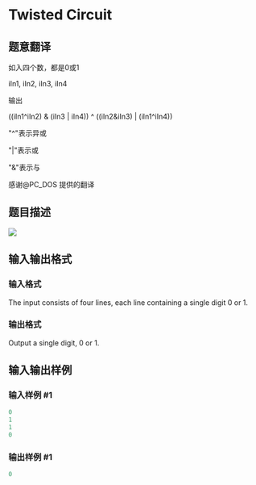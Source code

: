 # Twisted Circuit

## 题意翻译

如入四个数，都是0或1

iIn1, iIn2, iIn3, iIn4

输出

((iIn1^iIn2) & (iIn3 | iIn4)) ^ ((iIn2&iIn3) | (iIn1^iIn4))

"^"表示异或

"|"表示或

"&"表示与

感谢@PC_DOS 提供的翻译

## 题目描述

 ![](https://cdn.luogu.com.cn/upload/vjudge_pic/CF784E/03bc9ecd826bed4c1045a0a976af29d4edaea871.png)

## 输入输出格式

### 输入格式

The input consists of four lines, each line containing a single digit 0 or 1.

### 输出格式

Output a single digit, 0 or 1.

## 输入输出样例

### 输入样例 #1

```cpp
0
1
1
0

```
### 输出样例 #1

```cpp
0

```
